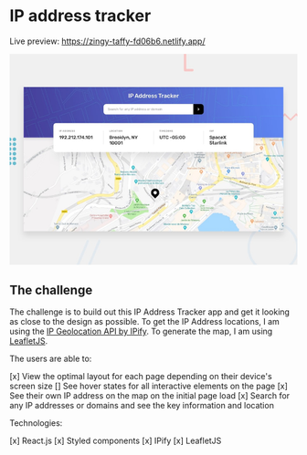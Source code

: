 # IP address tracker

Live preview: https://zingy-taffy-fd06b6.netlify.app/

![Design preview for the IP address tracker coding challenge](./design/desktop-preview.jpg)

## The challenge

The challenge is to build out this IP Address Tracker app and get it looking as close to the design as possible. To get the IP Address locations, I am using the [IP Geolocation API by IPify](https://geo.ipify.org/). To generate the map, I am using [LeafletJS](https://leafletjs.com/).

The users are able to:

[x] View the optimal layout for each page depending on their device's screen size
[] See hover states for all interactive elements on the page
[x] See their own IP address on the map on the initial page load
[x] Search for any IP addresses or domains and see the key information and location

Technologies:

[x] React.js
[x] Styled components
[x] IPify
[x] LeafletJS
